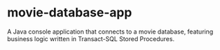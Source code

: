 # movie-database-app
A Java console application that connects to a movie database, featuring business logic written in Transact-SQL Stored Procedures.
